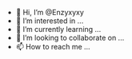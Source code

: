 - 👋 Hi, I’m @Enzyxyxy
- 👀 I’m interested in ...
- 🌱 I’m currently learning ...
- 💞️ I’m looking to collaborate on ...
- 📫 How to reach me ...

<!---
Enzyxyxy/Enzyxyxy is a ✨ special ✨ repository because its `README.md` (this file) appears on your GitHub profile.
You can click the Preview link to take a look at your changes.
--->
